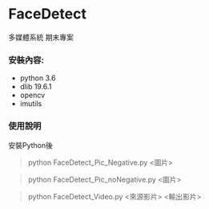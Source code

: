 # FaceDetect
  多媒體系統 期末專案
  
### 安裝內容:
  * python 3.6
  * dlib 19.6.1
  * opencv
  * imutils

### 使用說明
  安裝Python後 
  >python FaceDetect_Pic_Negative.py <圖片>
  
  >python FaceDetect_Pic_noNegative.py <圖片>
  
  >python FaceDetect_Video.py <來源影片> <輸出影片>
